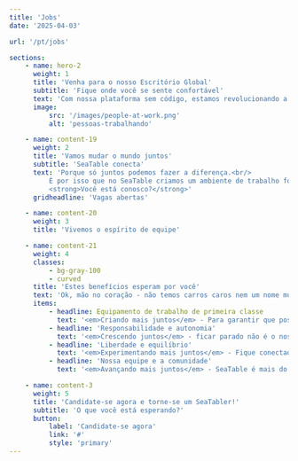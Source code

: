 ```yaml
---
title: 'Jobs'
date: '2025-04-03'

url: '/pt/jobs'

sections:
    - name: hero-2
      weight: 1
      title: 'Venha para o nosso Escritório Global'
      subtitle: 'Fique onde você se sente confortável'
      text: 'Com nossa plataforma sem código, estamos revolucionando a forma como as pessoas ao redor do mundo trabalharão com dados no futuro. Para essa missão, precisamos de pessoas com motivação e vontade de fazer a diferença. Pessoas que tomam iniciativa e se dedicam aos seus trabalhos.'
      image:
          src: '/images/people-at-work.png'
          alt: 'pessoas-trabalhando'

    - name: content-19
      weight: 2
      title: 'Vamos mudar o mundo juntos'
      subtitle: 'SeaTable conecta'
      text: 'Porque só juntos podemos fazer a diferença.<br/>
          É por isso que no SeaTable criamos um ambiente de trabalho focado na confiança e no espírito de equipe. Cada um de nossos colaboradores pode decidir por si mesmo de onde trabalhar - porque fuso horário ou localização não influenciam no resultado. O importante é que você se sinta confortável.<br/><br/>O que realmente importa é o entusiasmo - e é isso que nos une. Vivemos a filosofia por trás da abordagem sem código e somos apaixonados por melhorar o dia a dia de trabalho de milhares de pessoas.<br/><br/>
          <strong>Você está conosco?</strong>'
      gridheadline: 'Vagas abertas'

    - name: content-20
      weight: 3
      title: 'Vivemos o espírito de equipe'

    - name: content-21
      weight: 4
      classes:
          - bg-gray-100
          - curved
      title: 'Estes benefícios esperam por você'
      text: 'Ok, mão no coração - não temos carros caros nem um nome mundialmente famoso. Porque acreditamos que liberdade vale muito mais. Você sente o mesmo? Então junte-se ao nosso time e prepare-se para:'
      items:
          - headline: Equipamento de trabalho de primeira classe
            text: '<em>Criando mais juntos</em> - Para garantir que possamos trabalhar de forma eficiente, confiável e confortável em qualquer lugar, cada membro da equipe recebe o equipamento necessário. Porque apenas quem gosta de trabalhar, trabalha bem!'
          - headline: 'Responsabilidade e autonomia'
            text: '<em>Crescendo juntos</em> - ficar parado não é o nosso estilo. Por isso, não apenas desenvolvemos o SeaTable, mas também suas habilidades! Juntos encontraremos as tarefas certas para ajudá-lo a avançar.'
          - headline: 'Liberdade e equilíbrio'
            text: '<em>Experimentando mais juntos</em> - Fique conectado digitalmente conosco e trabalhe em nosso Escritório Global quando e onde quiser. Nunca perca o que é importante para você - seja uma escalada na montanha ou o café do aniversário da sua avó.'
          - headline: 'Nossa equipe e a comunidade'
            text: '<em>Avançando mais juntos</em> - SeaTable é mais do que apenas software. Queremos criar algo grandioso juntos e compartilhar com a comunidade global do SeaTable. Junte-se agora!'

    - name: content-3
      weight: 5
      title: 'Candidate-se agora e torne-se um SeaTabler!'
      subtitle: 'O que você está esperando?'
      button:
          label: 'Candidate-se agora'
          link: '#'
          style: 'primary'
---
```

